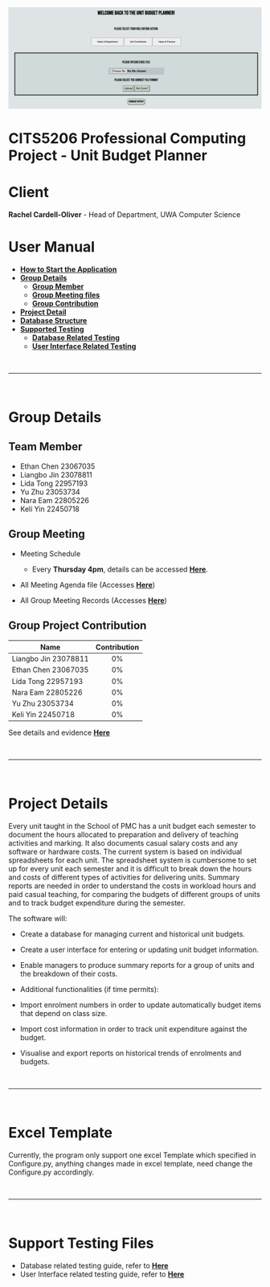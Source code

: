 ![image info](./Resources/main_page.png)
# CITS5206 Professional Computing Project - Unit Budget Planner
# Client
<b>Rachel Cardell-Oliver</b> - Head of Department, UWA Computer Science
# User Manual
- [<b>How to Start the Application</b>](./StartApplication.md)
- [<b>Group Details</b>](#group-details)
  - [<b>Group Member</b>](#team-member)
  - [<b>Group Meeting files</b>](#group-meeting)
  - [<b>Group Contribution</b>](#group-project-contribution)
- [<b>Project Detail</b>](#project-details)
- [<b>Database Structure</b>](./DB_User_Guide.md)
- [<b>Supported Testing</b>](#support-testing-files)
  - [<b>Database Related Testing</b>](./Unit_Budget/DB_testing.md)
  - [<b>User Interface Related Testing</b>](./Unit_Budget/tests/User_Interface_testing.md)

<br><hr><br>

# Group Details
## Team Member
- Ethan Chen 23067035
- Liangbo Jin 23078811
- Lida Tong 22957193
- Yu Zhu 23053734
- Nara Eam 22805226
- Keli Yin 22450718

## Group Meeting

- Meeting Schedule
  - Every <b>Thursday 4pm</b>, details can be accessed [<b>Here</b>](./Group_Meeting/Meeting_Record/20210729_Meeting_Minutes).

- All Meeting Agenda file (Accesses [<b>Here</b>](./Group_Meeting))

- All Group Meeting Records (Accesses [<b>Here</b>](./Group_Meeting/Meeting_Record))

## Group Project Contribution

|     Name     |      Contribution     | 
|--------------|:---------------------:|
| Liangbo Jin 23078811 |  0%       |
| Ethan Chen 23067035 |    0%          |
| Lida Tong 22957193 | 0%       |
| Nara Eam 22805226 | 0%       |
| Yu Zhu 23053734 | 0%       |
| Keli Yin 22450718 | 0%       |

See details and evidence [<b>Here</b>](./Group_Conbtribution.pdf)

<br><hr><br>

# Project Details

Every unit taught in the School of PMC has a unit budget each semester to document the hours allocated to preparation and delivery of teaching activities and marking. It also documents casual salary costs and any software or hardware costs. The current system is based on individual spreadsheets for each unit. The spreadsheet system is cumbersome to set up for every unit each semester and it is difficult to break down the hours and costs of different types of activities for delivering units. Summary reports are needed in order to understand the costs in workload hours and paid casual teaching, for comparing the budgets of different groups of units and to track budget expenditure during the semester.

The software will:

- Create a database for managing current and historical unit budgets.
- Create a user interface for entering or updating unit budget information.
- Enable managers to produce summary reports for a group of units and the breakdown of their costs.
- Additional functionalities (if time permits):

- Import enrolment numbers in order to update automatically budget items that depend on class size.
- Import cost information in order to track unit expenditure against the budget.
- Visualise and export reports on historical trends of enrolments and budgets.


<br><hr><br>

# Excel Template

Currently, the program only support one excel Template which specified in Configure.py, anything changes made in excel template, need change the Configure.py accordingly.



<br><hr><br>

# Support Testing Files

- Database related testing guide, refer to [<b>Here</b>](./Unit_Budget/DB_testing.md)
- User Interface related testing guide, refer to [<b>Here</b>](./Unit_Budget/tests/User_Interface_testing.md)
